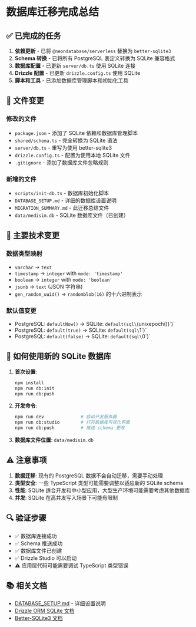 # 数据库迁移完成总结

## ✅ 已完成的任务

1. **依赖更新** - 已将 `@neondatabase/serverless` 替换为 `better-sqlite3`
2. **Schema 转换** - 已将所有 PostgreSQL 表定义转换为 SQLite 兼容格式
3. **数据库配置** - 已更新 `server/db.ts` 使用 SQLite 连接
4. **Drizzle 配置** - 已更新 `drizzle.config.ts` 使用 SQLite
5. **脚本和工具** - 已添加数据库管理脚本和初始化工具

## 📁 文件变更

### 修改的文件
- `package.json` - 添加了 SQLite 依赖和数据库管理脚本
- `shared/schema.ts` - 完全转换为 SQLite 语法
- `server/db.ts` - 重写为使用 better-sqlite3
- `drizzle.config.ts` - 配置为使用本地 SQLite 文件
- `.gitignore` - 添加了数据库文件忽略规则

### 新增的文件
- `scripts/init-db.ts` - 数据库初始化脚本
- `DATABASE_SETUP.md` - 详细的数据库设置说明
- `MIGRATION_SUMMARY.md` - 此迁移总结文件
- `data/medisim.db` - SQLite 数据库文件（已创建）

## 🔧 主要技术变更

### 数据类型映射
- `varchar` → `text`
- `timestamp` → `integer` with `mode: 'timestamp'`
- `boolean` → `integer` with `mode: 'boolean'`
- `jsonb` → `text` (JSON 字符串)
- `gen_random_uuid()` → `randomblob(16)` 的十六进制表示

### 默认值变更
- PostgreSQL: `defaultNow()` → SQLite: `default(sql\`(unixepoch())\`)`
- PostgreSQL: `default(true)` → SQLite: `default(sql\`1\`)`
- PostgreSQL: `default(false)` → SQLite: `default(sql\`0\`)`

## 🚀 如何使用新的 SQLite 数据库

1. **首次设置**:
   ```bash
   npm install
   npm run db:init
   npm run db:push
   ```

2. **开发命令**:
   ```bash
   npm run dev              # 启动开发服务器
   npm run db:studio        # 打开数据库可视化界面
   npm run db:push          # 推送 schema 更改
   ```

3. **数据库文件位置**: `data/medisim.db`

## ⚠️ 注意事项

1. **数据迁移**: 现有的 PostgreSQL 数据不会自动迁移，需要手动处理
2. **类型安全**: 一些 TypeScript 类型可能需要调整以适应新的 SQLite schema
3. **性能**: SQLite 适合开发和中小型应用，大型生产环境可能需要考虑其他数据库
4. **并发**: SQLite 在高并发写入场景下可能有限制

## 🔍 验证步骤

- ✅ 数据库连接成功
- ✅ Schema 推送成功  
- ✅ 数据库文件已创建
- ✅ Drizzle Studio 可以启动
- ⚠️ 应用层代码可能需要调试 TypeScript 类型错误

## 📚 相关文档

- [DATABASE_SETUP.md](./DATABASE_SETUP.md) - 详细设置说明
- [Drizzle ORM SQLite 文档](https://orm.drizzle.team/docs/quick-sqlite)
- [Better-SQLite3 文档](https://github.com/WiseLibs/better-sqlite3)
